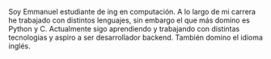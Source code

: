 Soy Emmanuel estudiante de ing en computación.
A lo largo de mi carrera he trabajado con distintos lenguajes, sin embargo el que más domino es Python y C.
Actualmente sigo aprendiendo y trabajando con distintas tecnologias y aspiro a ser desarrollador backend.
También domino el idioma inglés.

